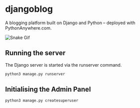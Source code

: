 # djangoblog

A blogging platform built on Django and Python – deployed with PythonAnywhere.com.

![Snake Gif](https://i0.wp.com/europeisnotdead.com/wp-content/uploads/2020/05/Czechia-European-Animal-Related-Idioms-Dráždit-hada-bosou-nohou.gif?fit=300%2C300&ssl=1)

## Running the server

The Django server is started via the runserver command.

```bash
python3 manage.py runserver
```

## Initialising the Admin Panel

```bash
python3 manage.py createsuperuser
```
